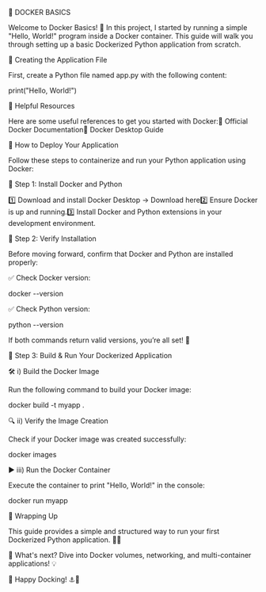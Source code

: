 🐳 DOCKER BASICS

Welcome to Docker Basics! 🚀 In this project, I started by running a simple "Hello, World!" program inside a Docker container. This guide will walk you through setting up a basic Dockerized Python application from scratch.

📂 Creating the Application File

First, create a Python file named app.py with the following content:

print("Hello, World!")

📖 Helpful Resources

Here are some useful references to get you started with Docker:🔹 Official Docker Documentation🔹 Docker Desktop Guide

🚀 How to Deploy Your Application

Follow these steps to containerize and run your Python application using Docker:

🔹 Step 1: Install Docker and Python

1️⃣ Download and install Docker Desktop → Download here2️⃣ Ensure Docker is up and running.3️⃣ Install Docker and Python extensions in your development environment.

🔹 Step 2: Verify Installation

Before moving forward, confirm that Docker and Python are installed properly:

✅ Check Docker version:

docker --version

✅ Check Python version:

python --version

If both commands return valid versions, you’re all set! 🎉

🔹 Step 3: Build & Run Your Dockerized Application

🛠️ i) Build the Docker Image

Run the following command to build your Docker image:

docker build -t myapp .

🔍 ii) Verify the Image Creation

Check if your Docker image was created successfully:

docker images

▶️ iii) Run the Docker Container

Execute the container to print "Hello, World!" in the console:

docker run myapp

🎯 Wrapping Up

This guide provides a simple and structured way to run your first Dockerized Python application. 🐳✨

🔹 What's next? Dive into Docker volumes, networking, and multi-container applications! 💡

🚀 Happy Docking! ⚓🌊

